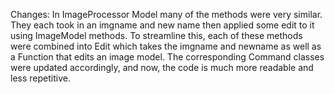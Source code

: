 Changes:
In ImageProcessor Model many of the methods were very similar. They each took in an imgname and new name then applied some edit to it using ImageModel methods. To streamline this, each of these methods were combined into Edit which takes the imgname and newname as well as a Function that edits an image model. The corresponding Command classes were updated accordingly, and now, the code is much more readable and less repetitive.